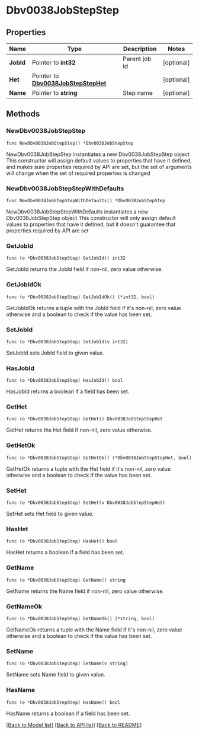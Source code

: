 # Dbv0038JobStepStep

## Properties

Name | Type | Description | Notes
------------ | ------------- | ------------- | -------------
**JobId** | Pointer to **int32** | Parent job id | [optional] 
**Het** | Pointer to [**Dbv0038JobStepStepHet**](Dbv0038JobStepStepHet.md) |  | [optional] 
**Name** | Pointer to **string** | Step name | [optional] 

## Methods

### NewDbv0038JobStepStep

`func NewDbv0038JobStepStep() *Dbv0038JobStepStep`

NewDbv0038JobStepStep instantiates a new Dbv0038JobStepStep object
This constructor will assign default values to properties that have it defined,
and makes sure properties required by API are set, but the set of arguments
will change when the set of required properties is changed

### NewDbv0038JobStepStepWithDefaults

`func NewDbv0038JobStepStepWithDefaults() *Dbv0038JobStepStep`

NewDbv0038JobStepStepWithDefaults instantiates a new Dbv0038JobStepStep object
This constructor will only assign default values to properties that have it defined,
but it doesn't guarantee that properties required by API are set

### GetJobId

`func (o *Dbv0038JobStepStep) GetJobId() int32`

GetJobId returns the JobId field if non-nil, zero value otherwise.

### GetJobIdOk

`func (o *Dbv0038JobStepStep) GetJobIdOk() (*int32, bool)`

GetJobIdOk returns a tuple with the JobId field if it's non-nil, zero value otherwise
and a boolean to check if the value has been set.

### SetJobId

`func (o *Dbv0038JobStepStep) SetJobId(v int32)`

SetJobId sets JobId field to given value.

### HasJobId

`func (o *Dbv0038JobStepStep) HasJobId() bool`

HasJobId returns a boolean if a field has been set.

### GetHet

`func (o *Dbv0038JobStepStep) GetHet() Dbv0038JobStepStepHet`

GetHet returns the Het field if non-nil, zero value otherwise.

### GetHetOk

`func (o *Dbv0038JobStepStep) GetHetOk() (*Dbv0038JobStepStepHet, bool)`

GetHetOk returns a tuple with the Het field if it's non-nil, zero value otherwise
and a boolean to check if the value has been set.

### SetHet

`func (o *Dbv0038JobStepStep) SetHet(v Dbv0038JobStepStepHet)`

SetHet sets Het field to given value.

### HasHet

`func (o *Dbv0038JobStepStep) HasHet() bool`

HasHet returns a boolean if a field has been set.

### GetName

`func (o *Dbv0038JobStepStep) GetName() string`

GetName returns the Name field if non-nil, zero value otherwise.

### GetNameOk

`func (o *Dbv0038JobStepStep) GetNameOk() (*string, bool)`

GetNameOk returns a tuple with the Name field if it's non-nil, zero value otherwise
and a boolean to check if the value has been set.

### SetName

`func (o *Dbv0038JobStepStep) SetName(v string)`

SetName sets Name field to given value.

### HasName

`func (o *Dbv0038JobStepStep) HasName() bool`

HasName returns a boolean if a field has been set.


[[Back to Model list]](../README.md#documentation-for-models) [[Back to API list]](../README.md#documentation-for-api-endpoints) [[Back to README]](../README.md)


